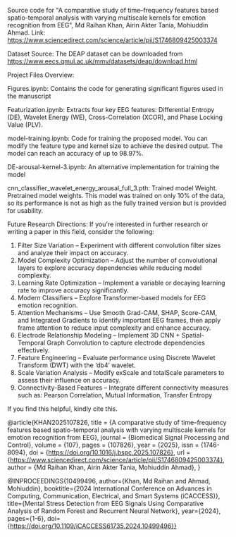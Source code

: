 Source code for "A comparative study of time–frequency features based spatio-temporal analysis with varying multiscale kernels for emotion recognition from EEG", Md Raihan Khan, Airin Akter Tania, Mohiuddin Ahmad.
Link: https://www.sciencedirect.com/science/article/pii/S1746809425003374

Dataset Source: The DEAP dataset can be downloaded from https://www.eecs.qmul.ac.uk/mmv/datasets/deap/download.html

Project Files Overview:

Figures.ipynb: Contains the code for generating significant figures used in the manuscript

Featurization.ipynb: Extracts four key EEG features: Differential Entropy (DE), Wavelet Energy (WE), Cross-Correlation (XCOR), and Phase Locking Value (PLV).

model-training.ipynb: Code for training the proposed model. You can modify the feature type and kernel size to achieve the desired output. The model can reach an accuracy of up to 98.97%.

DE-arousal-kernel-3.ipynb: An alternative implementation for training the model

cnn_classifier_wavelet_energy_arousal_full_3.pth: Trained model Weight.  Pretrained model weights. This model was trained on only 10% of the data, so its performance is not as high as the fully trained version but is provided for usability.   

Future Research Directions: 
If you're interested in further research or writing a paper in this field, consider the following:
 1. Filter Size Variation – Experiment with different convolution filter sizes and analyze their impact on accuracy.
 2. Model Complexity Optimization – Adjust the number of convolutional layers to explore accuracy dependencies while reducing model complexity.
 3. Learning Rate Optimization – Implement a variable or decaying learning rate to improve accuracy significantly.
 4. Modern Classifiers – Explore Transformer-based models for EEG emotion recognition.
 5. Attention Mechanisms – Use Smooth Grad-CAM, SHAP, Score-CAM, and Integrated Gradients to identify important EEG frames, then apply frame attention to reduce input complexity and enhance accuracy.
 6. Electrode Relationship Modeling – Implement 3D CNN + Spatial-Temporal Graph Convolution to capture electrode dependencies effectively.
 7. Feature Engineering – Evaluate performance using Discrete Wavelet Transform (DWT) with the ‘db4’ wavelet.
 8. Scale Variation Analysis – Modify exScale and totalScale parameters to assess their influence on accuracy.
 9. Connectivity-Based Features – Integrate different connectivity measures such as: Pearson Correlation,  Mutual Information, Transfer Entropy




If you find this helpful, kindly cite this.

@article{KHAN2025107826,
title = {A comparative study of time–frequency features based spatio-temporal analysis with varying multiscale kernels for emotion recognition from EEG},
journal = {Biomedical Signal Processing and Control},
volume = {107},
pages = {107826},
year = {2025},
issn = {1746-8094},
doi = {https://doi.org/10.1016/j.bspc.2025.107826},
url = {https://www.sciencedirect.com/science/article/pii/S1746809425003374},
author = {Md Raihan Khan, Airin Akter Tania,  Mohiuddin Ahmad},
}


@INPROCEEDINGS{10499496,
  author={Khan, Md Raihan and Ahmad, Mohiuddin},
  booktitle={2024 International Conference on Advances in Computing, Communication, Electrical, and Smart Systems (iCACCESS)}, 
  title={Mental Stress Detection from EEG Signals Using Comparative Analysis of Random Forest and Recurrent Neural Network}, 
  year={2024},
  pages={1-6},
  doi={https://doi.org/10.1109/iCACCESS61735.2024.10499496}}




